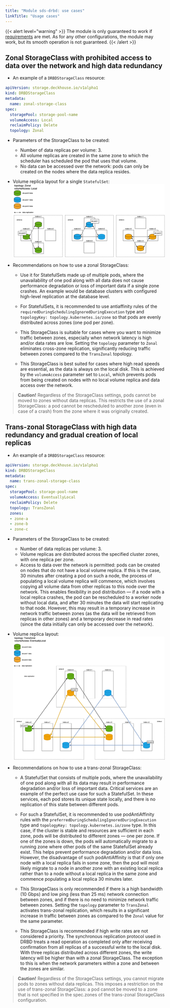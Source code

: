 ```yaml
---
title: "Module sds-drbd: use cases"
linkTitle: "Usage cases"
---
```


{{< alert level="warning" >}}
The module is only guaranteed to work if [requirements](./readme.html#system-requirements-and-recommendations) are met.
As for any other configurations, the module may work, but its smooth operation is not guaranteed.
{{< /alert >}}

## Zonal StorageClass with prohibited access to data over the network and high data redundancy

- An example of a `DRBDStorageClass` resource:
  
```yaml
apiVersion: storage.deckhouse.io/v1alpha1
kind: DRBDStorageClass
metadata:
  name: zonal-storage-class
spec:
  storagePool: storage-pool-name
  volumeAccess: Local
  reclaimPolicy: Delete
  topology: Zonal
```

- Parameters of the StorageClass to be created:

  - Number of data replicas per volume: 3.
  - All volume replicas are created in the same zone to which the scheduler has scheduled the pod that uses that volume.
  - No data can be accessed over the network: pods can only be created on the nodes where the data replica resides.

- Volume replica layout for a single `StatefulSet`:
![Scheme](./images/zonal.png)

- Recommendations on how to use a zonal StorageClass:

  - Use it for StatefulSets made up of multiple pods, where the unavailability of one pod along with all data does not cause performance degradation or loss of important data if a single zone crashes. An example would be database clusters with configured high-level replication at the database level.
  
  - For StatefulSets, it is recommended to use antiaffinity rules of the `requiredDuringSchedulingIgnoredDuringExecution` type and `topologyKey: topology.kubernetes.io/zone` so that pods are evenly distributed across zones (one pod per zone).
  
  - This StorageClass is suitable for cases where you want to minimize traffic between zones, especially when network latency is high and/or data rates are low. Setting the `topology` parameter to `Zonal` eliminates cross-zone replication, significantly reducing traffic between zones compared to the `TransZonal` topology.

  - This StorageClass is best suited for cases where high read speeds are essential, as the data is always on the local disk. This is achieved by the `volumeAccess` parameter set to `Local`, which prevents pods from being created on nodes with no local volume replica and data access over the network.

> **Caution!** Regardless of the StorageClass settings, pods cannot be moved to zones without data replicas. This restricts the use of a zonal StorageClass: a pod cannot be rescheduled to another zone (even in case of a crash) from the zone where it was originally created.

## Trans-zonal StorageClass with high data redundancy and gradual creation of local replicas

- An example of a `DRBDStorageClass` resource:

```yaml
apiVersion: storage.deckhouse.io/v1alpha1
kind: DRBDStorageClass
metadata:
  name: trans-zonal-storage-class
spec:
  storagePool: storage-pool-name
  volumeAccess: EventuallyLocal
  reclaimPolicy: Delete
  topology: TransZonal
  zones:
  - zone-a
  - zone-b
  - zone-c
```

- Parameters of the StorageClass to be created:

  - Number of data replicas per volume: 3.
  - Volume replicas are distributed across the specified cluster zones, with one replica per zone.
  - Access to data over the network is permitted: pods can be created on nodes that do not have a local volume replica. If this is the case, 30 minutes after creating a pod on such a node, the process of populating a local volume replica will commence, which involves copying all volume data from other replicas to this node over the network. This enables flexibility in pod distribution — if a node with a local replica crashes, the pod can be rescheduled to a worker node without local data, and after 30 minutes the data will start replicating to that node. However, this may result in a temporary increase in network traffic between zones (as the data will be retrieved from replicas in other zones) and a temporary decrease in read rates (since the data initially can only be accessed over the network).

- Volume replica layout:
![Scheme](./images/trans-zonal.png)

- Recommendations on how to use a trans-zonal StorageClass:

  - A StatefulSet that consists of multiple pods, where the unavailability of one pod along with all its data may result in performance degradation and/or loss of important data. Critical services are an example of the perfect use case for such a StatefulSet. In these services, each pod stores its unique state locally, and there is no replication of this state between different pods.

  - For such a StatefulSet, it is recommended to use podAntiAffinity rules with the `preferredDuringSchedulingIgnoredDuringExecution` type and `topologyKey: topology.kubernetes.io/zone` type. In this case, if the cluster is stable and resources are sufficient in each zone, pods will be distributed to different zones — one per zone. If one of the zones is down, the pods will automatically migrate to a running zone where other pods of the same StatefulSet already exist. This helps prevent performance degradation and/or data loss. However, the disadvantage of such podAntiAffinity is that if only one node with a local replica fails in some zone, then the pod will most likely migrate to a node in another zone with an existing local replica rather than to a node without a local replica in the same zone and commence populating a local replica 30 minutes later.

  - This StorageClass is only recommended if there is a high bandwidth (10 Gbps) and low ping (less than 25 ms) network connection between zones, and if there is no need to minimize network traffic between zones. Setting the `topology` parameter to `TransZonal` activates trans-zonal replication, which results in a significant increase in traffic between zones as compared to the `Zonal` value for the same parameter.

  - This StorageClass is recommended if high write rates are not considered a priority. The synchronous replication protocol used in DRBD treats a read operation as completed only after receiving confirmation from all replicas of a successful write to the local disk. With three replicas distributed across different zones, the write latency will be higher than with a zonal StorageClass. The exception to this is when the network parameters within a zone and between the zones are similar.

> **Caution!** Regardless of the StorageClass settings, you cannot migrate pods to zones without data replicas. This imposes a restriction on the use of trans-zonal StorageClass: a pod cannot be moved to a zone that is not specified in the spec.zones of the trans-zonal StorageClass configuration.

